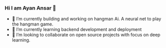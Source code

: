 ### Hi I am Ayan Ansar :wave:

<!--
**Ayan-Ansar/ayan-ansar** is a ✨ _special_ ✨ repository because its `README.md` (this file) appears on your GitHub profile.

Here are some ideas to get you started:-->
- 🔭 I’m currently building and working on hangman Ai. A neural net to play the hangman game. 
- 🌱 I’m currently learning backend development and deployment 
- 👯 I’m looking to collaborate on open source projects with focus on deep learning. 
